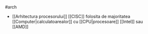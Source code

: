 #arch 
- [[Arhitectura procesorului]] [[CISC]] folosita de majoritatea [[Computer|calculatoarealor]] cu [[CPU|procesoare]] [[Intel]] sau [[AMD]]